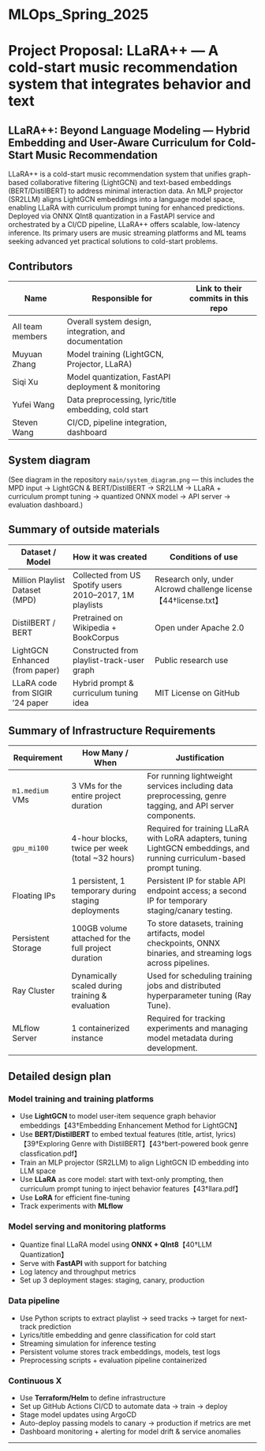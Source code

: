 # MLOps_Spring_2025
# Project Proposal: LLaRA++ — A cold-start music recommendation system that integrates behavior and text

## LLaRA++: Beyond Language Modeling — Hybrid Embedding and User-Aware Curriculum for Cold-Start Music Recommendation
LLaRA++ is a cold-start music recommendation system that unifies graph-based collaborative filtering (LightGCN) and text-based embeddings (BERT/DistilBERT) to address minimal interaction data. An MLP projector (SR2LLM) aligns LightGCN embeddings into a language model space, enabling LLaRA with curriculum prompt tuning for enhanced predictions. Deployed via ONNX QInt8 quantization in a FastAPI service and orchestrated by a CI/CD pipeline, LLaRA++ offers scalable, low-latency inference. Its primary users are music streaming platforms and ML teams seeking advanced yet practical solutions to cold-start problems.

## Contributors
| Name             | Responsible for                                      | Link to their commits in this repo             |
|------------------|-------------------------------------------------------|------------------------------------------------|
| All team members | Overall system design, integration, and documentation |       |
| Muyuan Zhang        | Model training (LightGCN, Projector, LLaRA)           |  |
| Siqi Xu       | Model quantization, FastAPI deployment & monitoring   |  |
| Yufei Wang         | Data preprocessing, lyric/title embedding, cold start |  |
| Steven Wang       | CI/CD, pipeline integration, dashboard                |  |

## System diagram
(See diagram in the repository `main/system_diagram.png` — this includes the MPD input → LightGCN & BERT/DistilBERT → SR2LLM → LLaRA + curriculum prompt tuning → quantized ONNX model → API server → evaluation dashboard.)

## Summary of outside materials
| Dataset / Model                         | How it was created                                            | Conditions of use |
|----------------------------------------|----------------------------------------------------------------|-------------------|
| Million Playlist Dataset (MPD)         | Collected from US Spotify users 2010–2017, 1M playlists        | Research only, under AIcrowd challenge license 【44†license.txt】|
| DistilBERT / BERT                      | Pretrained on Wikipedia + BookCorpus                         | Open under Apache 2.0       |
| LightGCN Enhanced (from paper)         | Constructed from playlist-track-user graph                   | Public research use         |
| LLaRA code from SIGIR ’24 paper        | Hybrid prompt & curriculum tuning idea                       | MIT License on GitHub       |

## Summary of Infrastructure Requirements

| Requirement       | How Many / When                                      | Justification                                                                 |
|-------------------|------------------------------------------------------|-------------------------------------------------------------------------------|
| `m1.medium` VMs   | 3 VMs for the entire project duration                | For running lightweight services including data preprocessing, genre tagging, and API server components. |
| `gpu_mi100`       | 4-hour blocks, twice per week (total ~32 hours)     | Required for training LLaRA with LoRA adapters, tuning LightGCN embeddings, and running curriculum-based prompt tuning. |
| Floating IPs      | 1 persistent, 1 temporary during staging deployments | Persistent IP for stable API endpoint access; a second IP for temporary staging/canary testing. |
| Persistent Storage| 100GB volume attached for the full project duration | To store datasets, training artifacts, model checkpoints, ONNX binaries, and streaming logs across pipelines. |
| Ray Cluster       | Dynamically scaled during training & evaluation     | Used for scheduling training jobs and distributed hyperparameter tuning (Ray Tune). |
| MLflow Server     | 1 containerized instance                             | Required for tracking experiments and managing model metadata during development. |


## Detailed design plan

### Model training and training platforms
- Use **LightGCN** to model user-item sequence graph behavior embeddings【43†Embedding Enhancement Method for LightGCN】
- Use **BERT/DistilBERT** to embed textual features (title, artist, lyrics)【39†Exploring Genre with DistilBERT】【43†bert-powered book genre classfication.pdf】
- Train an MLP projector (SR2LLM) to align LightGCN ID embedding into LLM space
- Use **LLaRA** as core model: start with text-only prompting, then curriculum prompt tuning to inject behavior features【43†llara.pdf】
- Use **LoRA** for efficient fine-tuning
- Track experiments with **MLflow**

### Model serving and monitoring platforms
- Quantize final LLaRA model using **ONNX + QInt8**【40†LLM Quantization】
- Serve with **FastAPI** with support for batching
- Log latency and throughput metrics
- Set up 3 deployment stages: staging, canary, production

### Data pipeline
- Use Python scripts to extract playlist → seed tracks → target for next-track prediction
- Lyrics/title embedding and genre classification for cold start
- Streaming simulation for inference testing
- Persistent volume stores track embeddings, models, test logs
- Preprocessing scripts + evaluation pipeline containerized

### Continuous X
- Use **Terraform/Helm** to define infrastructure
- Set up GitHub Actions CI/CD to automate data → train → deploy
- Stage model updates using ArgoCD
- Auto-deploy passing models to canary → production if metrics are met
- Dashboard monitoring + alerting for model drift & service anomalies

---
